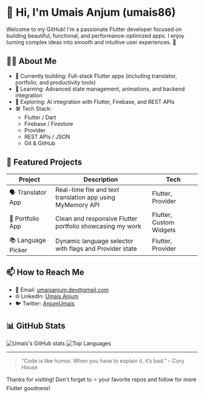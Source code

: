 # 👋 Hi, I'm Umais Anjum (umais86)

Welcome to my GitHub! I'm a passionate Flutter developer focused on building beautiful, functional, and performance-optimized apps. I enjoy turning complex ideas into smooth and intuitive user experiences. 🚀

## 👨‍💻 About Me

- 🔭 Currently building: Full-stack Flutter apps (including translator, portfolio, and productivity tools)
- 🌱 Learning: Advanced state management, animations, and backend integration
- 🧠 Exploring: AI integration with Flutter, Firebase, and REST APIs
- 🛠️ Tech Stack:
  - Flutter / Dart
  - Firebase / Firestore
  - Provider 
  - REST APIs / JSON
  - Git & GitHub

## 💼 Featured Projects

| Project | Description | Tech |
|--------|-------------|------|
| 🗣️ Translator App | Real-time file and text translation app using MyMemory API | Flutter, Provider |
| 🧰 Portfolio App | Clean and responsive Flutter portfolio showcasing my work | Flutter, Custom Widgets |
| 📚 Language Picker | Dynamic language selector with flags and Provider state | Flutter, Provider |

## 📫 How to Reach Me

- 📧 Email: umaisanjum.dev@gmail.com
- 🌐 LinkedIn: [Umais Anjum](https://www.linkedin.com/in/umaisanjum/)
- 🐦 Twitter: [AnjumUmais]((https://x.com/AnjumUmais))

## 📊 GitHub Stats

![Umais's GitHub stats](https://github-readme-stats.vercel.app/api?username=umais86&show_icons=true&theme=radical)
![Top Languages](https://github-readme-stats.vercel.app/api/top-langs/?username=umais86&layout=compact&theme=radical)

---

> “Code is like humor. When you have to explain it, it’s bad.” – Cory House

Thanks for visiting! Don't forget to ⭐️ your favorite repos and follow for more Flutter goodness!

